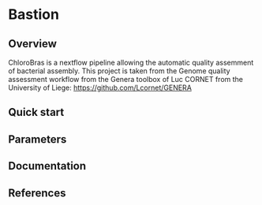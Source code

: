 # Bastion

## Overview

ChloroBras is a nextflow pipeline allowing the automatic quality assemment of bacterial assembly. This project is taken from the Genome quality assessment workflow from the Genera toolbox of Luc CORNET from the University of Liege: https://github.com/Lcornet/GENERA

## Quick start

## Parameters

## Documentation

## References
